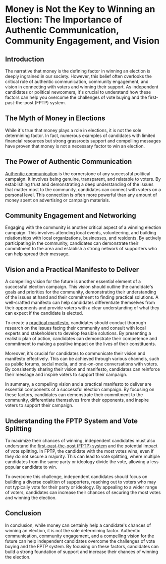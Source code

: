 # Money is Not the Key to Winning an Election: The Importance of Authentic Communication, Community Engagement, and Vision

## Introduction

The narrative that money is the defining factor in winning an election is deeply ingrained in our society. However, this belief often overlooks the critical role of authentic communication, community engagement, and vision in connecting with voters and winning their support. As independent candidates or political newcomers, it's crucial to understand how these factors can help you overcome the challenges of vote buying and the first-past-the-post (FPTP) system.

## The Myth of Money in Elections

While it's true that money plays a role in elections, it is not the sole determining factor. In fact, numerous examples of candidates with limited financial resources but strong grassroots support and compelling messages have proven that money is not a necessary factor to win an election.

## The Power of Authentic Communication

[Authentic communication](https://iambrainstorming.github.io/chapters/how-to-tackle-disinformation.html) is the cornerstone of any successful political campaign. It involves being genuine, transparent, and relatable to voters. By establishing trust and demonstrating a deep understanding of the issues that matter most to the community, candidates can connect with voters on a personal level. This connection is often more powerful than any amount of money spent on advertising or campaign materials.

## Community Engagement and Networking

Engaging with the community is another critical aspect of a winning election campaign. This involves attending local events, volunteering, and building relationships with local organizations, businesses, and residents. By actively participating in the community, candidates can demonstrate their commitment to the area and establish a strong network of supporters who can help spread their message.

## Vision and a Practical Manifesto to Deliver

A compelling vision for the future is another essential element of a successful election campaign. This vision should outline the candidate's goals and priorities for the community, demonstrating their understanding of the issues at hand and their commitment to finding practical solutions. A well-crafted manifesto can help candidates differentiate themselves from their opponents and provide voters with a clear understanding of what they can expect if the candidate is elected.

To create a [practical manifesto](https://iambrainstorming.github.io/chapters/what-will-a-boycott-of-the-national-currency-give-us.html#manifesto), candidates should conduct thorough research on the issues facing their community and consult with local experts and stakeholders to develop feasible solutions. By presenting a realistic plan of action, candidates can demonstrate their competence and commitment to making a positive impact on the lives of their constituents.

Moreover, it's crucial for candidates to communicate their vision and manifesto effectively. This can be achieved through various channels, such as public forums, social media, and one-on-one conversations with voters. By consistently sharing their vision and manifesto, candidates can reinforce their message and inspire voters to support their campaign.

In summary, a compelling vision and a practical manifesto to deliver are essential components of a successful election campaign. By focusing on these factors, candidates can demonstrate their commitment to the community, differentiate themselves from their opponents, and inspire voters to support their campaign.

## Understanding the FPTP System and Vote Splitting

To maximize their chances of winning, independent candidates must also understand the [first-past-the-post (FPTP) system](https://iambrainstorming.github.io/chapters/the-lok-sabha-election-is-about-regional-parties-vs-one-party-dictatorship.html#who-is-evil-whether-its-the-people-or-the-voting-method) and the potential impact of vote splitting. In FPTP, the candidate with the most votes wins, even if they do not secure a majority. This can lead to vote splitting, where multiple candidates from the same party or ideology divide the vote, allowing a less popular candidate to win.

To overcome this challenge, independent candidates should focus on building a diverse coalition of supporters, reaching out to voters who may not typically vote for their party or ideology. By appealing to a wider range of voters, candidates can increase their chances of securing the most votes and winning the election.

## Conclusion

In conclusion, while money can certainly help a candidate's chances of winning an election, it is not the sole determining factor. Authentic communication, community engagement, and a compelling vision for the future can help independent candidates overcome the challenges of vote buying and the FPTP system. By focusing on these factors, candidates can build a strong foundation of support and increase their chances of winning the election.
